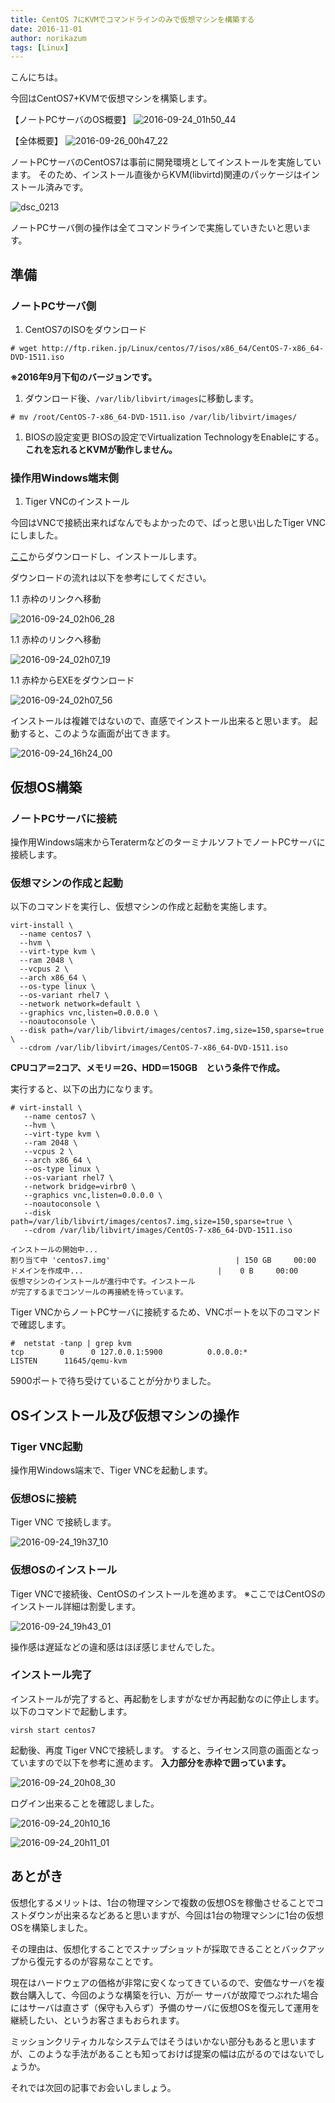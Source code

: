 ```yaml
---
title: CentOS 7にKVMでコマンドラインのみで仮想マシンを構築する
date: 2016-11-01
author: norikazum
tags: [Linux]
---
```


こんにちは。

今回はCentOS7+KVMで仮想マシンを構築します。

【ノートPCサーバのOS概要】
![2016-09-24_01h50_44](images/make-virtual-machine-with-kvm-in-centos-7-1.png)

【全体概要】
![2016-09-26_00h47_22](images/make-virtual-machine-with-kvm-in-centos-7-2.png)

ノートPCサーバのCentOS7は事前に開発環境としてインストールを実施しています。
そのため、インストール直後からKVM(libvirtd)関連のパッケージはインストール済みです。

![dsc_0213](images/make-virtual-machine-with-kvm-in-centos-7-3.jpg)

ノートPCサーバ側の操作は全てコマンドラインで実施していきたいと思います。


## 準備

### ノートPCサーバ側

1. CentOS7のISOをダウンロード

```
# wget http://ftp.riken.jp/Linux/centos/7/isos/x86_64/CentOS-7-x86_64-DVD-1511.iso
```
**※2016年9月下旬のバージョンです。**

1. ダウンロード後、`/var/lib/libvirt/images`に移動します。
```
# mv /root/CentOS-7-x86_64-DVD-1511.iso /var/lib/libvirt/images/
```

1. BIOSの設定変更
BIOSの設定でVirtualization TechnologyをEnableにする。
**これを忘れるとKVMが動作しません。**

### 操作用Windows端末側

1. Tiger VNCのインストール

今回はVNCで接続出来ればなんでもよかったので、ぱっと思い出したTiger VNCにしました。

[ここ](http://tigervnc.org/)からダウンロードし、インストールします。


ダウンロードの流れは以下を参考にしてください。

1.1 赤枠のリンクへ移動

![2016-09-24_02h06_28](images/make-virtual-machine-with-kvm-in-centos-7-4.png)

1.1 赤枠のリンクへ移動

![2016-09-24_02h07_19](images/make-virtual-machine-with-kvm-in-centos-7-5.png)

1.1 赤枠からEXEをダウンロード

![2016-09-24_02h07_56](images/make-virtual-machine-with-kvm-in-centos-7-6.png)

インストールは複雑ではないので、直感でインストール出来ると思います。
起動すると、このような画面が出てきます。

![2016-09-24_16h24_00](images/make-virtual-machine-with-kvm-in-centos-7-7.png)


## 仮想OS構築

### ノートPCサーバに接続
操作用Windows端末からTeratermなどのターミナルソフトでノートPCサーバに接続します。

### 仮想マシンの作成と起動
以下のコマンドを実行し、仮想マシンの作成と起動を実施します。
```
virt-install \
  --name centos7 \
  --hvm \
  --virt-type kvm \
  --ram 2048 \
  --vcpus 2 \
  --arch x86_64 \
  --os-type linux \
  --os-variant rhel7 \
  --network network=default \
  --graphics vnc,listen=0.0.0.0 \
  --noautoconsole \
  --disk path=/var/lib/libvirt/images/centos7.img,size=150,sparse=true \
  --cdrom /var/lib/libvirt/images/CentOS-7-x86_64-DVD-1511.iso
```
**CPUコア＝2コア、メモリ＝2G、HDD＝150GB　という条件で作成。**

実行すると、以下の出力になります。

```
# virt-install \
   --name centos7 \
   --hvm \
   --virt-type kvm \
   --ram 2048 \
   --vcpus 2 \
   --arch x86_64 \
   --os-type linux \
   --os-variant rhel7 \
   --network bridge=virbr0 \
   --graphics vnc,listen=0.0.0.0 \
   --noautoconsole \
   --disk path=/var/lib/libvirt/images/centos7.img,size=150,sparse=true \
   --cdrom /var/lib/libvirt/images/CentOS-7-x86_64-DVD-1511.iso

インストールの開始中...
割り当て中 'centos7.img'                            | 150 GB     00:00
ドメインを作成中...                              |    0 B     00:00
仮想マシンのインストールが進行中です。インストール
が完了するまでコンソールの再接続を待っています。
```

Tiger VNCからノートPCサーバに接続するため、VNCポートを以下のコマンドで確認します。

```
#  netstat -tanp | grep kvm
tcp        0      0 127.0.0.1:5900          0.0.0.0:*               LISTEN      11645/qemu-kvm
```

5900ポートで待ち受けていることが分かりました。


## OSインストール及び仮想マシンの操作

### Tiger VNC起動
操作用Windows端末で、Tiger VNCを起動します。

### 仮想OSに接続
Tiger VNC で接続します。

![2016-09-24_19h37_10](images/make-virtual-machine-with-kvm-in-centos-7-8.png)

### 仮想OSのインストール
Tiger VNCで接続後、CentOSのインストールを進めます。
※ここではCentOSのインストール詳細は割愛します。

![2016-09-24_19h43_01](images/make-virtual-machine-with-kvm-in-centos-7-9.png)

操作感は遅延などの違和感はほぼ感じませんでした。

### インストール完了

インストールが完了すると、再起動をしますがなぜか再起動なのに停止します。
以下のコマンドで起動します。

``virsh start centos7``

起動後、再度 Tiger VNCで接続します。
すると、ライセンス同意の画面となっていますので以下を参考に進めます。
**入力部分を赤枠で囲っています。**

![2016-09-24_20h08_30](images/make-virtual-machine-with-kvm-in-centos-7-10.png)

ログイン出来ることを確認しました。

![2016-09-24_20h10_16](images/make-virtual-machine-with-kvm-in-centos-7-11.png)

![2016-09-24_20h11_01](images/make-virtual-machine-with-kvm-in-centos-7-12.png)

## あとがき

仮想化するメリットは、1台の物理マシンで複数の仮想OSを稼働させることでコストダウンが出来るなどあると思いますが、今回は1台の物理マシンに1台の仮想OSを構築しました。

その理由は、仮想化することでスナップショットが採取できることとバックアップから復元するのが容易なことです。

現在はハードウェアの価格が非常に安くなってきているので、安価なサーバを複数台購入して、今回のような構築を行い、万が一 サーバが故障でつぶれた場合にはサーバは直さず（保守も入らず）予備のサーバに仮想OSを復元して運用を継続したい、というお客さまもおられます。

ミッションクリティカルなシステムではそうはいかない部分もあると思いますが、このような手法があることも知っておけば提案の幅は広がるのではないでしょうか。

それでは次回の記事でお会いしましょう。
